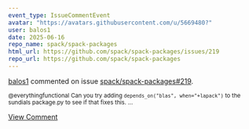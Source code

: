```yaml
---
event_type: IssueCommentEvent
avatar: "https://avatars.githubusercontent.com/u/5669480?"
user: balos1
date: 2025-06-16
repo_name: spack/spack-packages
html_url: https://github.com/spack/spack-packages/issues/219
repo_url: https://github.com/spack/spack-packages
---
```


<a href='https://github.com/balos1' target='_blank'>balos1</a> commented on issue <a href='https://github.com/spack/spack-packages/issues/219' target='_blank'>spack/spack-packages#219</a>.

<small>@everythingfunctional  Can you try adding `depends_on("blas", when="+lapack")` to the sundials package.py to see if that fixes this. ...</small>

<a href='https://github.com/spack/spack-packages/issues/219' target='_blank'>View Comment</a>